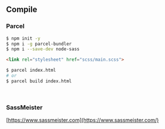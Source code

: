 ## Compile

### Parcel
```bash
$ npm init -y
$ npm i -g parcel-bundler
$ npm i --save-dev node-sass
```

```html
<link rel="stylesheet" href="scss/main.scss">
```

```bash
$ parcel index.html
# or
$ parcel build index.html
```

<br />

### SassMeister
[https://www.sassmeister.com](https://www.sassmeister.com/)